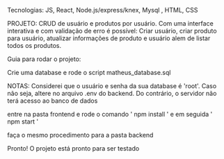 Tecnologias:
JS, React, Node.js/express/knex, Mysql , HTML, CSS

PROJETO:
CRUD de usuário e produtos por usuário. Com uma interface interativa e com validação de erro é possível:
Criar usuário, criar produto para usuário, atualizar informações de produto e usuário alem de listar todos os produtos.

Guia para rodar o projeto:

Crie uma database e rode o script matheus_database.sql

NOTAS: Considerei que o usuário e senha da sua database é 'root'. Caso não seja, altere no arquivo .env do backend. Do contrário, o servidor não terá acesso ao banco de dados

entre na pasta frontend e rode o comando ' npm install ' e em seguida ' npm start '

faça o mesmo procedimento para a pasta backend

Pronto! O projeto está pronto para ser testado
